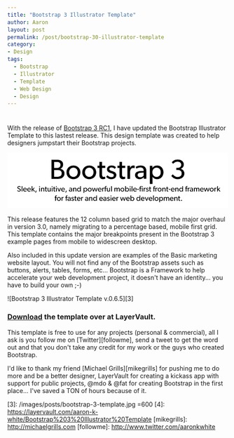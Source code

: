 ```yaml
---
title: "Bootstrap 3 Illustrator Template"
author: Aaron
layout: post
permalink: /post/bootstrap-30-illustrator-template
category:
- Design
tags:
  - Bootstrap
  - Illustrator
  - Template
  - Web Design
  - Design
---
```

# 

With the release of [Bootstrap 3 RC1][2], I have updated the Bootstrap Illustrator Template to this lastest release. This design template was created to help designers jumpstart their Bootstrap projects.

![Bootstrap 3 Illustrator Template v.0.6.5][1]

This release features the 12 column based grid to match the major overhaul in version 3.0, namely migrating to a percentage based, mobile first grid. This template contains the major breakpoints present in the Bootstrap 3 example pages from mobile to widescreen desktop. 

Also included in this update version are examples of the Basic marketing website layout. You will not find any of the Bootstrap assets such as buttons, alerts, tables, forms, etc... Bootstrap is a Framework to help accelerate your web development project, it doesn't have an identity... you have to build your own ;-)

![Bootstrap 3 Illustrator Template v.0.6.5][3]

### <a href="https://layervault.com/aaron-k-white/Bootstrap%203%20Illustrator%20Template" class="button secondary small">Download</a> the template over at LayerVault.

This template is free to use for any projects (personal & commercial), all I ask is you follow me on [Twitter][followme], send a tweet to get the word out and that you don't take any credit for my work or the guys who created Bootstrap.

I'd like to thank my friend [Michael Grills][mikegrills] for pushing me to do more and be a better designer, LayerVault for creating a kickass app with support for public projects, @mdo & @fat for creating Bootstrap in the first place... I've saved a TON of hours because of it.


[1]: /images/posts/bootstrap-3-logo.png
[2]: http://blog.getbootstrap.com/2013/07/27/bootstrap-3-rc1
[3]: /images/posts/bootstrap-3-template.jpg =600
[4]: https://layervault.com/aaron-k-white/Bootstrap%203%20Illustrator%20Template
[mikegrills]: http://michaelgrills.com
[followme]: http://www.twitter.com/aaronkwhite